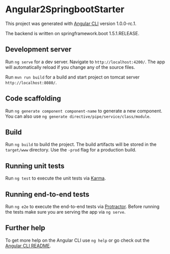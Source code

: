 # Angular2SpringbootStarter

This project was generated with [Angular CLI](https://github.com/angular/angular-cli) version 1.0.0-rc.1.  

The backend is written on springframework.boot 1.5.1.RELEASE.

## Development server
Run `ng serve` for a dev server. Navigate to `http://localhost:4200/`. The app will automatically reload if you change any of the source files.

Run `mvn run build` for a build and start project on tomcat server `http://localhost:8080/`.

## Code scaffolding

Run `ng generate component component-name` to generate a new component. You can also use `ng generate directive/pipe/service/class/module`.

## Build

Run `ng build` to build the project. The build artifacts will be stored in the `target/www` directory. Use the `-prod` flag for a production build.

## Running unit tests

Run `ng test` to execute the unit tests via [Karma](https://karma-runner.github.io).

## Running end-to-end tests

Run `ng e2e` to execute the end-to-end tests via [Protractor](http://www.protractortest.org/).
Before running the tests make sure you are serving the app via `ng serve`.

## Further help

To get more help on the Angular CLI use `ng help` or go check out the [Angular CLI README](https://github.com/angular/angular-cli/blob/master/README.md).
